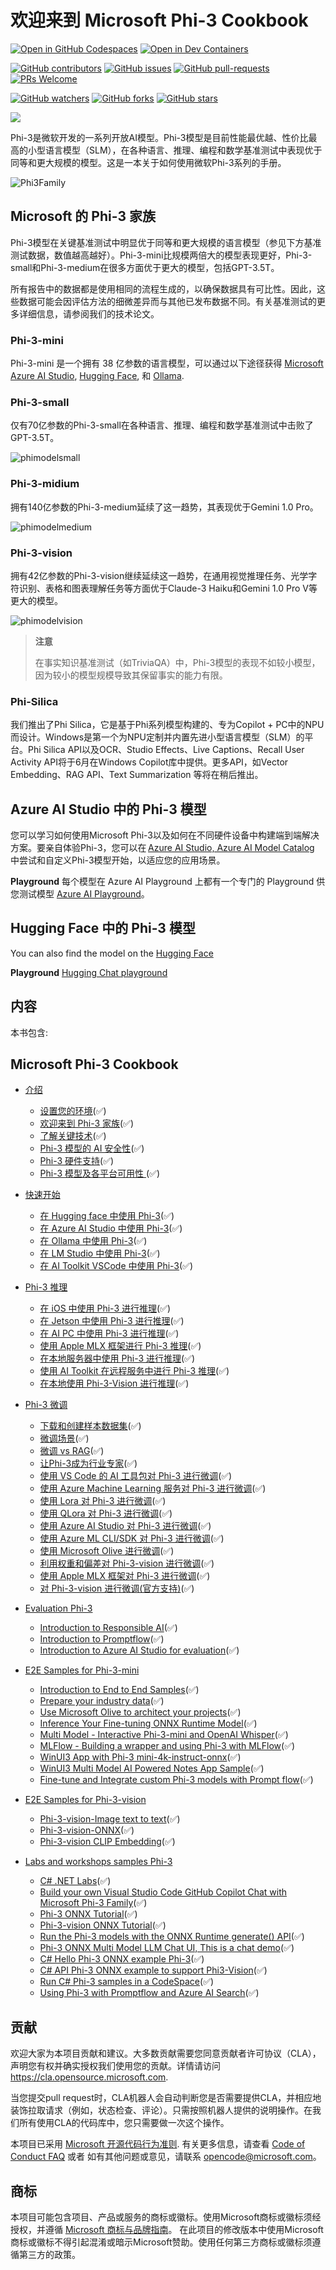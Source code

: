 # 欢迎来到 Microsoft Phi-3 Cookbook

[![Open in GitHub Codespaces](https://github.com/codespaces/badge.svg)](https://codespaces.new/microsoft/phi-3cookbook)
[![Open in Dev Containers](https://img.shields.io/static/v1?style=for-the-badge&label=Dev%20Containers&message=Open&color=blue&logo=visualstudiocode)](https://vscode.dev/redirect?url=vscode://ms-vscode-remote.remote-containers/cloneInVolume?url=https://github.com/microsoft/phi-3cookbook)

[![GitHub contributors](https://img.shields.io/github/contributors/microsoft/phi-3cookbook.svg)](https://GitHub.com/microsoft/phi-3cookbook/graphs/contributors/?WT.mc_id=aiml-137032-kinfeylo)
[![GitHub issues](https://img.shields.io/github/issues/microsoft/phi-3cookbook.svg)](https://GitHub.com/microsoft/phi-3cookbook/issues/?WT.mc_id=aiml-137032-kinfeylo)
[![GitHub pull-requests](https://img.shields.io/github/issues-pr/microsoft/phi-3cookbook.svg)](https://GitHub.com/microsoft/phi-3cookbook/pulls/?WT.mc_id=aiml-137032-kinfeylo)
[![PRs Welcome](https://img.shields.io/badge/PRs-welcome-brightgreen.svg?style=flat-square)](http://makeapullrequest.com?WT.mc_id=aiml-137032-kinfeylo)

[![GitHub watchers](https://img.shields.io/github/watchers/microsoft/phi-3cookbook.svg?style=social&label=Watch)](https://GitHub.com/microsoft/phi-3cookbook/watchers/?WT.mc_id=aiml-137032-kinfeylo)
[![GitHub forks](https://img.shields.io/github/forks/microsoft/phi-3cookbook.svg?style=social&label=Fork)](https://GitHub.com/microsoft/phi-3cookbook/network/?WT.mc_id=aiml-137032-kinfeylo)
[![GitHub stars](https://img.shields.io/github/stars/microsoft/phi-3cookbook?style=social&label=Star)](https://GitHub.com/microsoft/phi-3cookbook/stargazers/?WT.mc_id=aiml-137032-kinfeylo)

[![](https://dcbadge.vercel.app/api/server/ByRwuEEgH4)](https://discord.com/invite/ByRwuEEgH4?WT.mc_id=aiml-137032-kinfeylo)

Phi-3是微软开发的一系列开放AI模型。Phi-3模型是目前性能最优越、性价比最高的小型语言模型（SLM），在各种语言、推理、编程和数学基准测试中表现优于同等和更大规模的模型。这是一本关于如何使用微软Phi-3系列的手册。

![Phi3Family](/imgs/00/Phi3getstarted.png)

## Microsoft 的 Phi-3 家族

Phi-3模型在关键基准测试中明显优于同等和更大规模的语言模型（参见下方基准测试数据，数值越高越好）。Phi-3-mini比规模两倍大的模型表现更好，Phi-3-small和Phi-3-medium在很多方面优于更大的模型，包括GPT-3.5T。

所有报告中的数据都是使用相同的流程生成的，以确保数据具有可比性。因此，这些数据可能会因评估方法的细微差异而与其他已发布数据不同。有关基准测试的更多详细信息，请参阅我们的技术论文。

### Phi-3-mini

Phi-3-mini 是一个拥有 38 亿参数的语言模型，可以通过以下途径获得 [Microsoft Azure AI Studio](https://aka.ms/phi3-azure-ai), [Hugging Face](https://huggingface.co/collections/microsoft/phi-3-6626e15e9585a200d2d761e3), 和 [Ollama](https://ollama.com/library/phi3).

### Phi-3-small

仅有70亿参数的Phi-3-small在各种语言、推理、编程和数学基准测试中击败了GPT-3.5T。

![phimodelsmall](/imgs/00/phi3small.png)

### Phi-3-midium

拥有140亿参数的Phi-3-medium延续了这一趋势，其表现优于Gemini 1.0 Pro。

![phimodelmedium](/imgs/00/phi3medium.png)

### Phi-3-vision

拥有42亿参数的Phi-3-vision继续延续这一趋势，在通用视觉推理任务、光学字符识别、表格和图表理解任务等方面优于Claude-3 Haiku和Gemini 1.0 Pro V等更大的模型。

![phimodelvision](/imgs/00/phi3vision.png)

> **注意**
>
> 在事实知识基准测试（如TriviaQA）中，Phi-3模型的表现不如较小模型，因为较小的模型规模导致其保留事实的能力有限。

### Phi-Silica

我们推出了Phi Silica，它是基于Phi系列模型构建的、专为Copilot + PC中的NPU而设计。Windows是第一个为NPU定制并内置先进小型语言模型（SLM）的平台。Phi Silica API以及OCR、Studio Effects、Live Captions、Recall User Activity API将于6月在Windows Copilot库中提供。更多API，如Vector Embedding、RAG API、Text Summarization 等将在稍后推出。

## Azure AI Studio 中的 Phi-3 模型

您可以学习如何使用Microsoft Phi-3以及如何在不同硬件设备中构建端到端解决方案。要亲自体验Phi-3，您可以在 [Azure AI Studio, Azure AI Model Catalog](https://aka.ms/phi3-azure-ai) 中尝试和自定义Phi-3模型开始，以适应您的应用场景。

**Playground**
每个模型在 Azure AI Playground 上都有一个专门的 Playground 供您测试模型 [Azure AI Playground](https://aka.ms/try-phi3)。

## Hugging Face 中的 Phi-3 模型 

You can also find the model on the [Hugging Face](https://huggingface.co/microsoft)

**Playground**
 [Hugging Chat playground](https://huggingface.co/chat/models/microsoft/Phi-3-mini-4k-instruct)

## 内容

本书包含:

## **Microsoft Phi-3 Cookbook**

- [介绍]()
  - [设置您的环境](../../md/01.Introduce/translations/zh-cn/EnvironmentSetup.md)(✅)
  - [欢迎来到 Phi-3 家族](../../md/01.Introduce/translations/zh-cn/Phi3Family.md)(✅)
  - [了解关键技术](../../md/01.Introduce/translations/zh-cn/Understandingtech.md)(✅)
  - [Phi-3 模型的 AI 安全性](../../md/01.Introduce/translations/zh-cn/AISafety.md)(✅)
  - [Phi-3 硬件支持](../../md/01.Introduce/translations/zh-cn/Hardwaresupport.md)(✅)
  - [Phi-3 模型及各平台可用性 ](../../md/01.Introduce/translations/zh-cn/Edgeandcloud.md)(✅)

- [快速开始]()
    - [在 Hugging face 中使用 Phi-3](../../md/02.QuickStart/translations/zh-cn/Huggingface_QuickStart.md)(✅)
    - [在 Azure AI Studio 中使用 Phi-3](../../md/02.QuickStart/translations/zh-cn/AzureAIStudio_QuickStart.md)(✅)
    - [在 Ollama 中使用 Phi-3](../../md/02.QuickStart/translations/zh-cn/Ollama_QuickStart.md)(✅)
    - [在 LM Studio 中使用 Phi-3](../../md/02.QuickStart/translations/zh-cn/LMStudio_QuickStart.md)(✅)
    - [在 AI Toolkit VSCode 中使用 Phi-3](../../md/02.QuickStart/translations/zh-cn/AITookit_QuickStart.md)(✅)

- [Phi-3 推理](../../md/03.Inference/translations/zh-cn/overview.md)  
  - [在 iOS 中使用 Phi-3 进行推理](../../md/03.Inference/translations/zh-cn/iOS_Inference.md)(✅)
  - [在 Jetson 中使用 Phi-3 进行推理](../../md/03.Inference/translations/zh-cn/Jetson_Inference.md)(✅)
  - [在 AI PC 中使用 Phi-3 进行推理](../../md/03.Inference/translations/zh-cn/AIPC_Inference.md)(✅)
  - [使用 Apple MLX 框架进行 Phi-3 推理](../../md/03.Inference/translations/zh-cn/MLX_Inference.md)(✅)
  - [在本地服务器中使用 Phi-3 进行推理](../../md/03.Inference/translations/zh-cn/Local_Server_Inference.md)(✅)
  - [使用 AI Toolkit 在远程服务中进行 Phi-3 推理](../../md/03.Inference/translations/zh-cn/Remote_Interence.md)(✅)
  - [在本地使用 Phi-3-Vision 进行推理](../../md/03.Inference/translations/zh-cn/Vision_Inference.md)(✅)

- [Phi-3 微调]()
  - [下载和创建样本数据集](../../md/04.Fine-tuning/translations/zh-cn/CreatingSampleData.md)(✅)
  - [微调场景](../../md/04.Fine-tuning/translations/zh-cn/FineTuning_Scenarios.md)(✅)
  - [微调 vs RAG](../../md/04.Fine-tuning/translations/zh-cn/FineTuning_vs_RAG.md)(✅)
  - [让Phi-3成为行业专家](../../md/04.Fine-tuning/translations/zh-cn/LetPhi3gotoIndustriy.md)(✅)
  - [使用 VS Code 的 AI 工具包对 Phi-3 进行微调](../../md/04.Fine-tuning/translations/zh-cn/Finetuning_VSCodeaitoolkit.md)(✅)
  - [使用 Azure Machine Learning 服务对 Phi-3 进行微调](../../md/04.Fine-tuning/translations/zh-cn/Introduce_AzureML.md)(✅)
  - [使用 Lora 对 Phi-3 进行微调](../../md/04.Fine-tuning/translations/zh-cn/FineTuning_Lora.md)(✅)
  - [使用 QLora 对 Phi-3 进行微调](../../md/04.Fine-tuning/translations/zh-cn/FineTuning_Qlora.md)(✅)
  - [使用 Azure AI Studio 对 Phi-3 进行微调](../../md/04.Fine-tuning/translations/zh-cn/FineTuning_AIStudio.md)(✅)
  - [使用 Azure ML CLI/SDK 对 Phi-3 进行微调](../../md/04.Fine-tuning/translations/zh-cn/FineTuning_MLSDK.md)(✅)
  - [使用 Microsoft Olive 进行微调](../../md/04.Fine-tuning/translations/zh-cn/FineTuning_MicrosoftOlive.md)(✅)
  - [利用权重和偏差对 Phi-3-vision 进行微调](../../md/04.Fine-tuning/translations/zh-cn/FineTuning_Phi-3-visionWandB.md)(✅)
  - [使用 Apple MLX 框架对 Phi-3 进行微调](../../md/04.Fine-tuning/translations/zh-cn/FineTuning_MLX.md)(✅)
  - [对 Phi-3-vision 进行微调(官方支持)](../../md/04.Fine-tuning/translations/zh-cn/FineTuning_Vision.md)(✅)

- [Evaluation Phi-3]()
  - [Introduction to Responsible AI](../../md/05.Evaluation/ResponsibleAI.md)(✅)
  - [Introduction to Promptflow](../../md/05.Evaluation/Promptflow.md)(✅)
  - [Introduction to Azure AI Studio for evaluation](../../md/05.Evaluation/AzureAIStudio.md)(✅)

- [E2E Samples for Phi-3-mini]()
  - [Introduction to End to End Samples](../../md/06.E2ESamples/E2E_Introduction.md)(✅)
  - [Prepare your industry data](../../md/06.E2ESamples/E2E_Datasets.md)(✅)
  - [Use Microsoft Olive to architect your projects](../../md/06.E2ESamples/E2E_LoRA&QLoRA_Config_With_Olive.md)(✅)
  - [Inference Your Fine-tuning ONNX Runtime Model](../../md/06.E2ESamples/E2E_Inference_ORT.md)(✅)
  - [Multi Model - Interactive Phi-3-mini and OpenAI Whisper](../../md/06.E2ESamples/E2E_Phi-3-mini_with_whisper.md)(✅)
  - [MLFlow - Building a wrapper and using Phi-3 with MLFlow](../../md/06.E2ESamples/E2E_Phi-3-MLflow.md)(✅)
  - [WinUI3 App with Phi-3 mini-4k-instruct-onnx](https://github.com/microsoft/Phi3-Chat-WinUI3-Sample/)(✅)
  - [WinUI3 Multi Model AI Powered Notes App Sample](https://github.com/microsoft/ai-powered-notes-winui3-sample)(✅)
  - [Fine-tune and Integrate custom Phi-3 models with Prompt flow](../../md/06.E2ESamples/E2E_Phi-3-FineTuning_PromptFlow_Integration.md)(✅)

- [E2E Samples for Phi-3-vision]()
  - [Phi-3-vision-Image text to text](../../md/06.E2ESamples/E2E_Phi-3-vision-image-text-to-text-online-endpoint.ipynb)(✅)
  - [Phi-3-vision-ONNX](https://onnxruntime.ai/docs/genai/tutorials/phi3-v.html)(✅)
  - [Phi-3-vision CLIP Embedding](../../md/06.E2ESamples/E2E_Phi-3-Embedding_Images_with_CLIPVision.md)(✅)

- [Labs and workshops samples Phi-3]()
  - [C# .NET Labs](../../md/07.Labs/Csharp/csharplabs.md)(✅)
  - [Build your own Visual Studio Code GitHub Copilot Chat with Microsoft Phi-3 Family](../../md/07.Labs/VSCode/README.md)(✅)
  - [Phi-3 ONNX Tutorial](https://onnxruntime.ai/docs/genai/tutorials/phi3-python.html)(✅)
  - [Phi-3-vision ONNX Tutorial](https://onnxruntime.ai/docs/genai/tutorials/phi3-v.html)(✅)
  - [Run the Phi-3 models with the ONNX Runtime generate() API](https://github.com/microsoft/onnxruntime-genai/blob/main/examples/python/phi-3-tutorial.md)(✅)
  - [Phi-3 ONNX Multi Model LLM Chat UI, This is a chat demo](https://github.com/microsoft/onnxruntime-genai/tree/main/examples/chat_app)(✅)
  - [C# Hello Phi-3 ONNX example Phi-3](https://github.com/microsoft/onnxruntime-genai/tree/main/examples/csharp/HelloPhi)(✅)
  - [C# API Phi-3 ONNX example to support Phi3-Vision](https://github.com/microsoft/onnxruntime-genai/tree/main/examples/csharp/HelloPhi3V)(✅)
  - [Run C# Phi-3 samples in a CodeSpace](../../md/07.Labs/CsharpOllamaCodeSpaces/CsharpOllamaCodeSpaces.md)(✅)
  - [Using Phi-3 with Promptflow and Azure AI Search](../../code/07.Lab/RAG_with_PromptFlow_and_AISearch/README.md)(✅)

## 贡献

欢迎大家为本项目贡献和建议。大多数贡献需要您同意贡献者许可协议（CLA），声明您有权并确实授权我们使用您的贡献。详情请访问 https://cla.opensource.microsoft.com.

当您提交pull request时，CLA机器人会自动判断您是否需要提供CLA，并相应地装饰拉取请求（例如，状态检查、评论）。只需按照机器人提供的说明操作。在我们所有使用CLA的代码库中，您只需要做一次这个操作。

本项目已采用 [Microsoft 开源代码行为准则](https://opensource.microsoft.com/codeofconduct/).
有关更多信息，请查看 [Code of Conduct FAQ](https://opensource.microsoft.com/codeofconduct/faq/) 或者
如有其他问题或意见，请联系 [opencode@microsoft.com](mailto:opencode@microsoft.com)。

## 商标

本项目可能包含项目、产品或服务的商标或徽标。使用Microsoft商标或徽标须经授权，并遵循 [Microsoft 商标与品牌指南](https://www.microsoft.com/legal/intellectualproperty/trademarks/usage/general)。
在此项目的修改版本中使用Microsoft商标或徽标不得引起混淆或暗示Microsoft赞助。使用任何第三方商标或徽标须遵循第三方的政策。